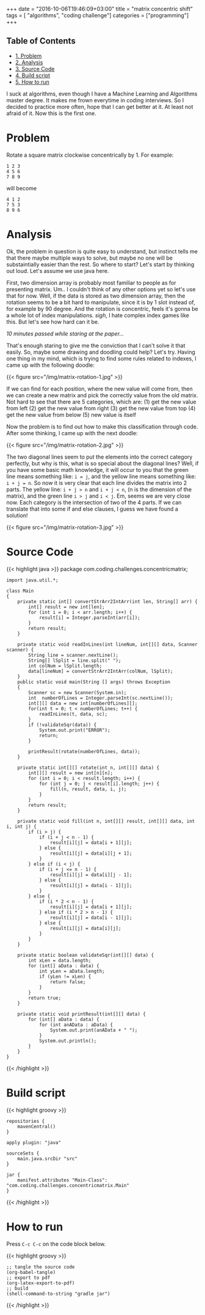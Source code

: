 +++
date = "2016-10-06T19:46:09+03:00"
title = "matrix concentric shift"
tags = [ "algorithms", "coding challenge"]
categories = ["programming"]
+++

<div id="table-of-contents">
<h2>Table of Contents</h2>
<div id="text-table-of-contents">
<ul>
<li><a href="#orgheadline1">1. Problem</a></li>
<li><a href="#orgheadline2">2. Analysis</a></li>
<li><a href="#orgheadline3">3. Source Code</a></li>
<li><a href="#orgheadline4">4. Build script</a></li>
<li><a href="#orgheadline5">5. How to run</a></li>
</ul>
</div>
</div>

I suck at algorithms, even though I have a Machine Learning and Algorithms master degree.
It makes me frown everytime in coding interviews.
So I decided to practice more often, hope that I can get better at it.
At least not afraid of it.
Now this is the first one.

# Problem<a id="orgheadline1"></a>

Rotate a square matrix clockwise concentrically by 1. For example:

    1 2 3
    4 5 6
    7 8 9

will become

    4 1 2
    7 5 3
    8 9 6

# Analysis<a id="orgheadline2"></a>

Ok, the problem in question is quite easy to understand, but instinct tells me that there maybe multiple ways to solve, but maybe no one will be substaintially easier than the rest.
So where to start? Let's start by thinking out loud. Let's assume we use java here.

First, two dimension array is probably most familiar to people as for presenting matrix. Um.. I couldn't think of any other options yet so let's use that for now.
Well, if the data is stored as two dimension array, then the rotation seems to be a bit hard to manipulate, since it is by 1 slot instead of, for example by 90 degree.
And the rotation is concentric, feels it's gonna be a whole lot of index manipulations. *sigh*, I hate complex index games like this. But let's see how hard can it be.

*10 minutes passed while staring at the paper&#x2026;*

That's enough staring to give me the conviction that I can't solve it that easily. So, maybe some drawing and doodling could help? Let's try. Having one thing in my mind, which is 
trying to find some rules related to indexes, I came up with the following doodle:

{{< figure src="/img/matrix-rotation-1.jpg" >}}

If we can find for each position, where the new value will come from, then we can create a new matrix and pick the correctly value from the old matrix.
Not hard to see that there are 5 categories, which are:
(1) get the new value from left 
(2) get the new value from right 
(3) get the new value from top 
(4) get the new value from below 
(5) new value is itself

Now the problem is to find out how to make this classification through code. After some thinking, I came up with the next doodle:

{{< figure src="/img/matrix-rotation-2.jpg" >}}

The two diagonal lines seem to put the elements into the correct category perfectly, but why is this, what is so special about the diagonal lines? Well, if you have some basic math
knowledge, it will occur to you that the green line means something like: `i = j`, and the yellow line means something like: `i + j = n`. So now it is very clear that each line divides 
the matrix into 2 parts. The yellow line: `i + j > n` and `i + j < n`, (n is the dimension of the matrix), and the green line `i > j` and `i < j`. Em, seems we are very close now.
Each category is the intersection of two of the 4 parts. If we can translate that into some if and else clauses, I guess we have found a solution!

{{< figure src="/img/matrix-rotation-3.jpg" >}}

# Source Code<a id="orgheadline3"></a>

{{< highlight java >}}
    package com.coding.challenges.concentricmatrix;
    
    import java.util.*;
    
    class Main
    {
        private static int[] convertStrArr2IntArr(int len, String[] arr) {
            int[] result = new int[len];
            for (int i = 0; i < arr.length; i++) {
                result[i] = Integer.parseInt(arr[i]);
            }
            return result;
        }
    
        private static void readInLines(int lineNum, int[][] data, Scanner scanner) {
            String line = scanner.nextLine();
            String[] lSplit = line.split(" ");
            int colNum = lSplit.length;
            data[lineNum] = convertStrArr2IntArr(colNum, lSplit);
        }
        public static void main(String [] args) throws Exception
        {
            Scanner sc = new Scanner(System.in);
            int  numberOfLines = Integer.parseInt(sc.nextLine());
            int[][] data = new int[numberOfLines][];
            for(int t = 0; t < numberOfLines; t++) {
                readInLines(t, data, sc);
            }
            if (!validateSqr(data)) {
                System.out.print("ERROR");
                return;
            }
    
            printResult(rotate(numberOfLines, data));
        }
    
        private static int[][] rotate(int n, int[][] data) {
            int[][] result = new int[n][n];
            for (int i = 0; i < result.length; i++) {
                for (int j = 0; j < result[i].length; j++) {
                    fill(n, result, data, i, j);
                }
            }
            return result;
        }
    
        private static void fill(int n, int[][] result, int[][] data, int i, int j) {
            if (i > j) {
                if (i + j < n - 1) {
                    result[i][j] = data[i + 1][j];
                } else {
                    result[i][j] = data[i][j + 1];
                }
            } else if (i < j) {
                if (i + j <= n - 1) {
                    result[i][j] = data[i][j - 1];
                } else {
                    result[i][j] = data[i - 1][j];
                }
            } else {
                if (i * 2 < n - 1) {
                    result[i][j] = data[i + 1][j];
                } else if (i * 2 > n - 1) {
                    result[i][j] = data[i - 1][j];
                } else {
                    result[i][j] = data[i][j];
                }
            }
        }
    
        private static boolean validateSqr(int[][] data) {
            int xLen = data.length;
            for (int[] aData : data) {
                int yLen = aData.length;
                if (yLen != xLen) {
                    return false;
                }
            }
            return true;
        }
    
        private static void printResult(int[][] data) {
            for (int[] aData : data) {
                for (int anAData : aData) {
                    System.out.print(anAData + " ");
                }
                System.out.println();
            }
        }
    }

{{< /highlight >}}

# Build script<a id="orgheadline4"></a>

{{< highlight groovy >}}

    repositories {
        mavenCentral()
    }
    
    apply plugin: "java"
    
    sourceSets {
        main.java.srcDir "src"
    }
    
    jar {
        manifest.attributes "Main-Class": "com.coding.challenges.concentricmatrix.Main"
    }

{{< /highlight >}}

# How to run<a id="orgheadline5"></a>

Press `C-c C-c` on the code block below.

{{< highlight groovy >}}

    ;; tangle the source code
    (org-babel-tangle)
    ;; export to pdf
    (org-latex-export-to-pdf)
    ;; build
    (shell-command-to-string "gradle jar")

{{< /highlight >}}
